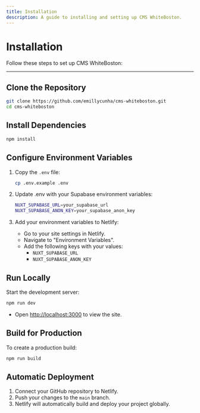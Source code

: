 ```yaml
---
title: Installation
description: A guide to installing and setting up CMS WhiteBoston.
---
```


# **Installation**

Follow these steps to set up CMS WhiteBoston:

---

## **Clone the Repository**

```bash
git clone https://github.com/emillycunha/cms-whiteboston.git
cd cms-whiteboston
```

## **Install Dependencies**

```bash
npm install
```

## **Configure Environment Variables**

1. Copy the `.env` file:

   ```bash
   cp .env.example .env
   ```

2. Update .env with your Supabase environment variables:

   ```bash
   NUXT_SUPABASE_URL=your_supabase_url
   NUXT_SUPABASE_ANON_KEY=your_supabase_anon_key
   ```

3. Add your environment variables to Netlify:
   - Go to your site settings in Netlify.
   - Navigate to "Environment Variables".
   - Add the following keys with your values:
     - `NUXT_SUPABASE_URL`
     - `NUXT_SUPABASE_ANON_KEY`

## **Run Locally**

Start the development server:

```bash
npm run dev
```

- Open [http://localhost:3000](http://localhost:3000) to view the site.

## **Build for Production**

To create a production build:

```bash
npm run build
```

## **Automatic Deployment**

1. Connect your GitHub repository to Netlify.
2. Push your changes to the `main` branch.
3. Netlify will automatically build and deploy your project globally.

